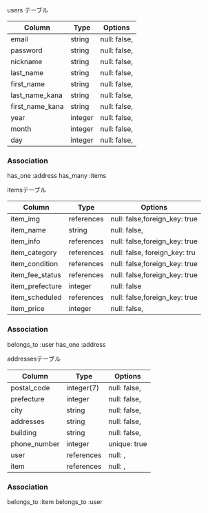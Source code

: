users テーブル

| Column                  | Type       | Options                        |
| ------                  | ---------- | ------------------------------ |
| email                   | string     | null: false,                   |
| password                | string     | null: false,                   |
| nickname                | string     | null: false,                   |
| last_name               | string     | null: false,                   |
| first_name              | string     | null: false,                   |
| last_name_kana          | string     | null: false,                   |
| first_name_kana         | string     | null: false,                   |
| year                    | integer    | null: false,                   |
| month                   | integer    | null: false,                   |
| day                     | integer    | null: false,                   |

### Association
has_one :address
has_many :items



itemsテーブル

| Column                  | Type       | Options                        |
| ------                  | ---------- | ------------------------------ |
| item_img                | references | null: false,foreign_key: true                  |
| item_name               | string     | null: false,                                   |
| item_info               | references | null: false,foreign_key: true                  |
| item_category           | references | null: false, foreign_key: tru                  |
| item_condition          | references | null: false,foreign_key: true                  |
| item_fee_status         | references | null: false,foreign_key: true                  |　配送料負担
| item_prefecture         | integer    | null: false                                    |　　発送元の地域
| item_scheduled          | references | null: false,foreign_key: true                  |　発送までの日数 
| item_price              | integer    | null: false,                                   |

### Association

belongs_to :user
has_one :address

addressesテーブル


| Column                  | Type       | Options                        |
| ------                  | ---------- | ------------------------------ |
| postal_code             | integer(7) | null: false,                   |
| prefecture              | integer    | null: false,                   |
| city                    | string     | null: false,                   |
| addresses               | string     | null: false,                   |
| building                | string     | null: false,                   |
| phone_number            | integer    | unique: true                   |
| user                    | references | null: ,                        |
| item                    | references | null: ,                        |


### Association
belongs_to :item
belongs_to :user

